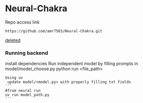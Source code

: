 # Neural-Chakra

Repo access link
```link
https://github.com/amr7503/Neural-Chakra.git
```
[deleted](./internals/repo.md)

### Running backend
install dependencies
Run independent model by filling prompts in model/model_choose.py 
python run <file_path>
```````````````````````````````````````
Using uv 
 update model/<model.py> with properly filling txt fields
```
#from neural run
uv run model_path.py
```
